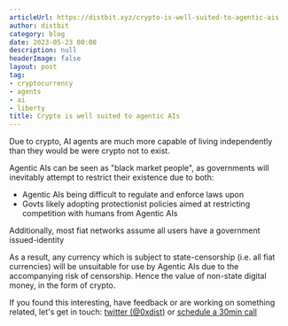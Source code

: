 ```yaml
---
articleUrl: https://distbit.xyz/crypto-is-well-suited-to-agentic-ais
author: distbit
category: blog
date: 2023-05-23 00:00
description: null
headerImage: false
layout: post
tag:
- cryptocurrency
- agents
- ai
- liberty
title: Crypto is well suited to agentic AIs
---
```


   


Due to crypto, AI agents are much more capable of living independently than they would be were crypto not to exist.

Agentic AIs can be seen as "black market people", as governments will inevitably attempt to restrict their existence due to both:
- Agentic AIs being difficult to regulate and enforce laws upon
- Govts likely adopting protectionist policies aimed at restricting competition with humans from Agentic AIs

Additionally, most fiat networks assume all users have a government issued-identity 

As a result, any currency which is subject to state-censorship (i.e. all fiat currencies) will be unsuitable for use by Agentic AIs due to the accompanying risk of censorship. Hence the value of non-state digital money, in the form of crypto. 


If you found this interesting, have feedback or are working on something related, let's get in touch: [twitter (@0xdist)](https://twitter.com/0xdist) or [schedule a 30min call](https://cal.com/distbit/30min)